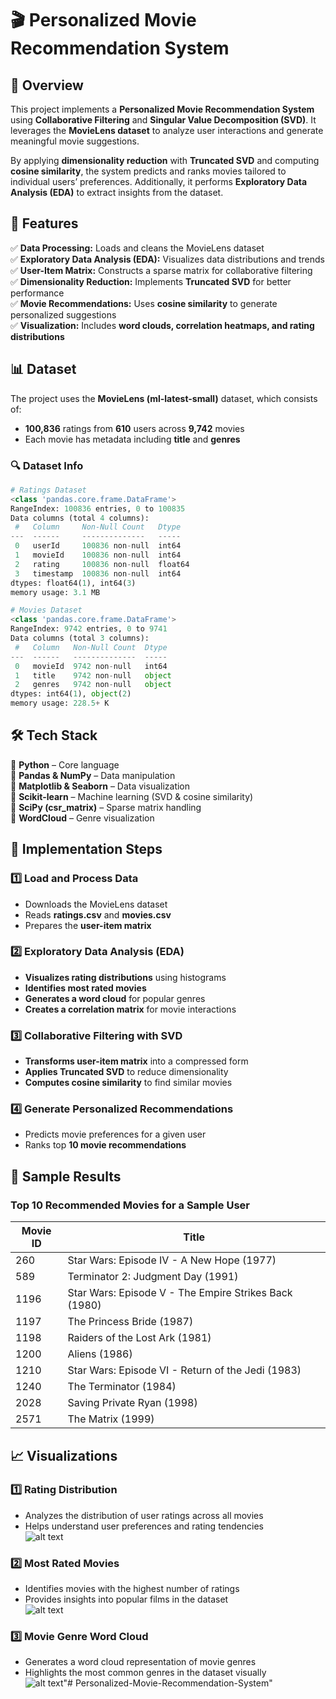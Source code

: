 # 🎬 Personalized Movie Recommendation System  

## 📌 Overview  
This project implements a **Personalized Movie Recommendation System** using **Collaborative Filtering** and **Singular Value Decomposition (SVD)**. It leverages the **MovieLens dataset** to analyze user interactions and generate meaningful movie suggestions.  

By applying **dimensionality reduction** with **Truncated SVD** and computing **cosine similarity**, the system predicts and ranks movies tailored to individual users’ preferences. Additionally, it performs **Exploratory Data Analysis (EDA)** to extract insights from the dataset.  

## 🚀 Features  
✅ **Data Processing:** Loads and cleans the MovieLens dataset  
✅ **Exploratory Data Analysis (EDA):** Visualizes data distributions and trends  
✅ **User-Item Matrix:** Constructs a sparse matrix for collaborative filtering  
✅ **Dimensionality Reduction:** Implements **Truncated SVD** for better performance  
✅ **Movie Recommendations:** Uses **cosine similarity** to generate personalized suggestions  
✅ **Visualization:** Includes **word clouds, correlation heatmaps, and rating distributions**  

## 📊 Dataset  
The project uses the **MovieLens (ml-latest-small)** dataset, which consists of:  
- **100,836** ratings from **610** users across **9,742** movies  
- Each movie has metadata including **title** and **genres**    

### 🔍 Dataset Info  

```python
# Ratings Dataset
<class 'pandas.core.frame.DataFrame'>
RangeIndex: 100836 entries, 0 to 100835
Data columns (total 4 columns):
 #   Column     Non-Null Count   Dtype  
---  ------     --------------   -----  
 0   userId     100836 non-null  int64  
 1   movieId    100836 non-null  int64  
 2   rating     100836 non-null  float64  
 3   timestamp  100836 non-null  int64  
dtypes: float64(1), int64(3)
memory usage: 3.1 MB

# Movies Dataset
<class 'pandas.core.frame.DataFrame'>
RangeIndex: 9742 entries, 0 to 9741
Data columns (total 3 columns):
 #   Column   Non-Null Count  Dtype 
---  ------   --------------  ----- 
 0   movieId  9742 non-null   int64 
 1   title    9742 non-null   object  
 2   genres   9742 non-null   object  
dtypes: int64(1), object(2)
memory usage: 228.5+ K
```

## 🛠️ Tech Stack  
🔹 **Python** – Core language  
🔹 **Pandas & NumPy** – Data manipulation  
🔹 **Matplotlib & Seaborn** – Data visualization  
🔹 **Scikit-learn** – Machine learning (SVD & cosine similarity)  
🔹 **SciPy (csr_matrix)** – Sparse matrix handling  
🔹 **WordCloud** – Genre visualization  

## 📌 Implementation Steps  
### **1️⃣ Load and Process Data**  
- Downloads the MovieLens dataset  
- Reads **ratings.csv** and **movies.csv**  
- Prepares the **user-item matrix**  

### **2️⃣ Exploratory Data Analysis (EDA)**  
- **Visualizes rating distributions** using histograms  
- **Identifies most rated movies**  
- **Generates a word cloud** for popular genres  
- **Creates a correlation matrix** for movie interactions  

### **3️⃣ Collaborative Filtering with SVD**  
- **Transforms user-item matrix** into a compressed form  
- **Applies Truncated SVD** to reduce dimensionality  
- **Computes cosine similarity** to find similar movies  

### **4️⃣ Generate Personalized Recommendations**  
- Predicts movie preferences for a given user  
- Ranks top **10 movie recommendations**  

## 🎯 Sample Results  
### **Top 10 Recommended Movies for a Sample User**  
| Movie ID | Title |  
|----------|-----------------------------------------------------|  
| 260      | Star Wars: Episode IV - A New Hope (1977) |  
| 589      | Terminator 2: Judgment Day (1991) |  
| 1196     | Star Wars: Episode V - The Empire Strikes Back (1980) |  
| 1197     | The Princess Bride (1987) |  
| 1198     | Raiders of the Lost Ark (1981) |  
| 1200     | Aliens (1986) |  
| 1210     | Star Wars: Episode VI - Return of the Jedi (1983) |  
| 1240     | The Terminator (1984) |  
| 2028     | Saving Private Ryan (1998) |  
| 2571     | The Matrix (1999) |  
 
## 📈 Visualizations  

### 1️⃣ Rating Distribution  
- Analyzes the distribution of user ratings across all movies  
- Helps understand user preferences and rating tendencies  
![alt text](image-1.png)

### 2️⃣ Most Rated Movies  
- Identifies movies with the highest number of ratings  
- Provides insights into popular films in the dataset  
![alt text](image-2.png)

### 3️⃣ Movie Genre Word Cloud  
- Generates a word cloud representation of movie genres  
- Highlights the most common genres in the dataset visually  
![alt text](image-3.png)"# Personalized-Movie-Recommendation-System" 
